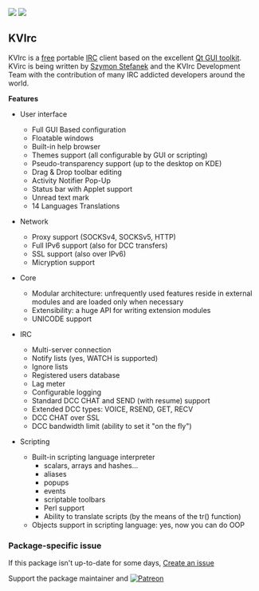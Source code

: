 [![](https://img.shields.io/chocolatey/v/kvirc.beta?color=green&label=kvirc.beta)](https://chocolatey.org/packages/kvirc.beta) [![](https://img.shields.io/chocolatey/dt/kvirc.beta)](https://chocolatey.org/packages/kvirc.beta)

## KVIrc

KVIrc is a [free](https://www.gnu.org) portable [IRC](https://www.wikiwand.com/en/Internet_Relay_Chat) client based on the excellent [Qt GUI toolkit](https://www.qt.io/). KVirc is being written by [Szymon Stefanek](https://www.pragmaware.net) and the KVIrc Development Team with the contribution of many IRC addicted developers around the world.

**Features**

- User interface
    - Full GUI Based configuration
    - Floatable windows
    - Built-in help browser
    - Themes support (all configurable by GUI or scripting)
    - Pseudo-transparency support (up to the desktop on KDE)
    - Drag & Drop toolbar editing
    - Activity Notifier Pop-Up
    - Status bar with Applet support
    - Unread text mark
    - 14 Languages Translations

- Network
    - Proxy support (SOCKSv4, SOCKSv5, HTTP)
    - Full IPv6 support (also for DCC transfers)
    - SSL support (also over IPv6)
    - Micryption support

- Core
    - Modular architecture: unfrequently used features reside in external modules and are loaded only when necessary
    - Extensibility: a huge API for writing extension modules
    - UNICODE support

- IRC
    - Multi-server connection
    - Notify lists (yes, WATCH is supported)
    - Ignore lists
    - Registered users database
    - Lag meter
    - Configurable logging
    - Standard DCC CHAT and SEND (with resume) support
    - Extended DCC types: VOICE, RSEND, GET, RECV
    - DCC CHAT over SSL
    - DCC bandwidth limit (ability to set it "on the fly")

- Scripting
    - Built-in scripting language interpreter
        - scalars, arrays and hashes...
        - aliases
        - popups
        - events
        - scriptable toolbars
        - Perl support
        - Ability to translate scripts (by the means of the tr() function)
    - Objects support in scripting language: yes, now you can do OOP

### Package-specific issue
If this package isn't up-to-date for some days, [Create an issue](https://github.com/tunisiano187/Chocolatey-packages/issues/new/choose)

Support the package maintainer and [![Patreon](https://cdn.jsdelivr.net/gh/tunisiano187/Chocolatey-packages@d15c4e19c709e7148588d4523ffc6dd3cd3c7e5e/icons/patreon.png)](https://www.patreon.com/tunisiano)
